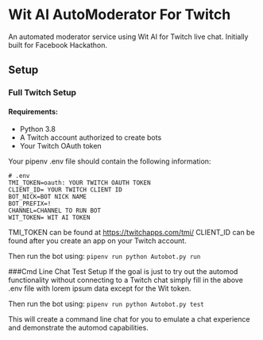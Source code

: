 # Wit AI AutoModerator For Twitch
An automated moderator service using Wit AI for Twitch live chat. Initially built for Facebook Hackathon.

## Setup
### Full Twitch Setup
#### Requirements:
- Python 3.8
- A Twitch account authorized to create bots
- Your Twitch OAuth token

Your pipenv .env file should contain the following information:
```
# .env
TMI_TOKEN=oauth: YOUR TWITCH OAUTH TOKEN
CLIENT_ID= YOUR TWITCH CLIENT ID
BOT_NICK=BOT NICK NAME
BOT_PREFIX=!
CHANNEL=CHANNEL TO RUN BOT
WIT_TOKEN= WIT AI TOKEN
```
TMI_TOKEN can be found at https://twitchapps.com/tmi/
CLIENT_ID can be found after you create an app on your Twitch account.

Then run the bot using:
`pipenv run python Autobot.py run`

###Cmd Line Chat Test Setup
If the goal is just to try out the automod functionality without connecting to a Twitch chat simply fill in the above .env file with lorem ipsum data except for the Wit token.

Then run the bot using:
`pipenv run python Autobot.py test`

This will create a command line chat for you to emulate a chat experience and demonstrate the automod capabilities.

